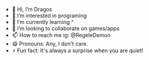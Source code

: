- 👋 Hi, I’m Dragos
- 👀 I’m interested in programing
- 🌱 I’m currently learning ^
- 💞️ I’m looking to collaborate on games/apps
- 📫 How to reach me ig: @RegeleDemon
- 😄 Pronouns: Any, I don't care.
- ⚡ Fun fact: It's always a surprise when you are quiet!

<!---
RegeleDemon/RegeleDemon is a ✨ special ✨ repository because its `README.md` (this file) appears on your GitHub profile.
You can click the Preview link to take a look at your changes.
--->
